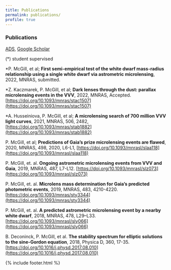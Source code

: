 ```yaml
---
title: Publications
permalink: publications/
profile: true
---
```


### Publications
[ADS](https://ui.adsabs.harvard.edu/public-libraries/kOvkmNXuQ7GgLpRXUKx1Vg), [Google Scholar](https://scholar.google.com/citations?user=0CMkoAoAAAAJ&hl=en)

(*) student supervised

*P. McGill, et al; **First semi-empirical test of the white dwarf mass-radius relationship using a single white dwarf via astrometric microlensing**, 2022, MNRAS, submitted. []()

*Z. Kaczmarek, P. McGill, et al; **Dark lenses through the dust: parallax microlensing events in the VVV**, 2022, MNRAS, Accepted. [https://doi.org/10.1093/mnras/stac1507](https://doi.org/10.1093/mnras/stac1507)

*A. Husseiniova, P. McGill, et al; **A microlensing search of 700 million VVV light curves**, 2021, MNRAS, 506, 2482,
[https://doi.org/10.1093/mnras/stab1882](https://doi.org/10.1093/mnras/stab1882)

P. McGill, et al; <strong>Predictions of Gaia’s prize microlensing events are flawed</strong>, 2020, MNRAS, 498, 2020, L6-L1, [https://doi.org/10.1093/mnrasl/slaa118](https://doi.org/10.1093/mnrasl/slaa118)

P. McGill, et. al. **Ongoing astrometric microlensing events from VVV and Gaia**, 2019, MNRAS, 487, L7-L12.
[https://doi.org/10.1093/mnrasl/slz073](https://doi.org/10.1093/mnrasl/slz073)

P. McGill, et. al. **Microlens mass determination for Gaia’s predicted photometric events**, 2019, MNRAS, 483, 4210-4220.
[https://doi.org/10.1093/mnras/sty3344](https://doi.org/10.1093/mnras/sty3344)

P. McGill, et. al. **A predicted astrometric microlensing event by a nearby white dwarf**, 2018, MNRAS, 478, L29–L33. [https://doi.org/10.1093/mnrasl/sly066](https://doi.org/10.1093/mnrasl/sly066)

B. Deconinck, P. McGill, et al. **The stability spectrum for elliptic solutions to the sine-Gordon equation**, 2018, Physica D, 360, 17-35. [https://doi.org/10.1016/j.physd.2017.08.010](https://doi.org/10.1016/j.physd.2017.08.010)

{% include footer.html %}
